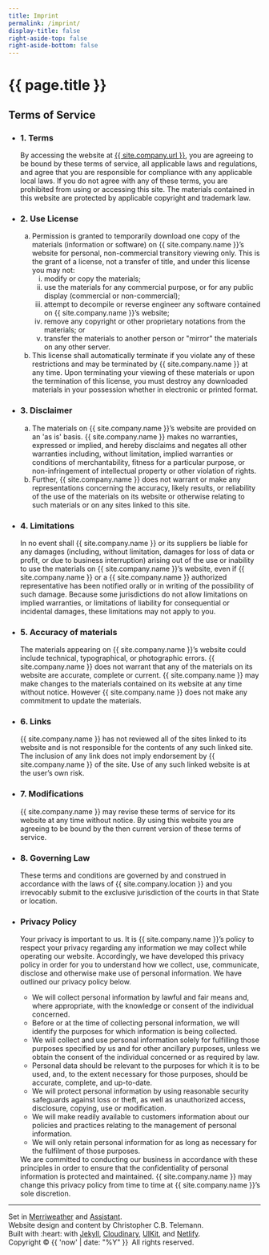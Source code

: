 ```yaml
---
title: Imprint
permalink: /imprint/
display-title: false
right-aside-top: false
right-aside-bottom: false
---
```


<h1 class="visuallyhidden">{{ page.title }}</h1>
<h2 class="uk-h2 uk-margin-remove">Terms of Service</h2>
<ul class="uk-margin-medium-bottom" uk-accordion>
<li>
<h3 class="uk-accordion-title">1. Terms</h3>
<div class="uk-accordion-content">
By accessing the website at&nbsp;<a href="{{ site.url }}">{{ site.company.url }}</a>, you are agreeing to be bound by these terms of service, all applicable laws and regulations, and agree that you are responsible for compliance with any applicable local laws. If you do not agree with any of these terms, you are prohibited from using or accessing this site. The materials contained in this website are protected by applicable copyright and trademark law.
</div>
</li>
<li>
<h3 class="uk-accordion-title">2. Use License</h3>
<div class="uk-accordion-content">
<ol type="a">
<li>
Permission is granted to temporarily download one copy of the materials (information or software) on {{ site.company.name }}&rsquo;s website for personal, non-commercial transitory viewing only. This is the grant of a license, not a transfer of title, and under this license you may not:

<ol type="i">
  <li>modify or copy the materials;</li>
  <li>use the materials for any commercial purpose, or for any public display (commercial or non-commercial);</li>
  <li>attempt to decompile or reverse engineer any software contained on {{ site.company.name }}&rsquo;s website;</li>
  <li>remove any copyright or other proprietary notations from the materials; or</li>
  <li>transfer the materials to another person or "mirror" the materials on any other server.</li>
</ol>
</li>
<li>This license shall automatically terminate if you violate any of these restrictions and may be terminated by {{ site.company.name }}  at any time. Upon terminating your viewing of these materials or upon the termination of this license, you must destroy any downloaded materials in your possession whether in electronic or printed format.</li>
</ol>
</div>
</li>
<li>
<h3 class="uk-accordion-title">3. Disclaimer</h3>
<div class="uk-accordion-content">
<ol type="a">
<li>The materials on {{ site.company.name }}&rsquo;s website are provided on an 'as is' basis. {{ site.company.name }}  makes no warranties, expressed or implied, and hereby disclaims and negates all other warranties including, without limitation, implied warranties or conditions of merchantability, fitness for a particular purpose, or non-infringement of intellectual property or other violation of rights.</li>
<li>Further, {{ site.company.name }}  does not warrant or make any representations concerning the accuracy, likely results, or reliability of the use of the materials on its website or otherwise relating to such materials or on any sites linked to this site.</li>
</ol>
</div>
</li>
<li>
<h3 class="uk-accordion-title">4. Limitations</h3>
<div class="uk-accordion-content">
In no event shall {{ site.company.name }}  or its suppliers be liable for any damages (including, without limitation, damages for loss of data or profit, or due to business interruption) arising out of the use or inability to use the materials on {{ site.company.name }}&rsquo;s website, even if {{ site.company.name }}  or a {{ site.company.name }}  authorized representative has been notified orally or in writing of the possibility of such damage. Because some jurisdictions do not allow limitations on implied warranties, or limitations of liability for consequential or incidental damages, these limitations may not apply to you.
</div>
</li>
<li>
<h3 class="uk-accordion-title">5. Accuracy of materials</h3>
<div class="uk-accordion-content">
The materials appearing on {{ site.company.name }}&rsquo;s website could include technical, typographical, or photographic errors. {{ site.company.name }}  does not warrant that any of the materials on its website are accurate, complete or current. {{ site.company.name }}  may make changes to the materials contained on its website at any time without notice. However {{ site.company.name }}  does not make any commitment to update the materials.
</div>
</li>
<li>
<h3 class="uk-accordion-title">6. Links</h3>
<div class="uk-accordion-content">
{{ site.company.name }}  has not reviewed all of the sites linked to its website and is not responsible for the contents of any such linked site. The inclusion of any link does not imply endorsement by {{ site.company.name }}  of the site. Use of any such linked website is at the user&rsquo;s own risk.
</div>
</li>
<li>
<h3 class="uk-accordion-title">7. Modifications</h3>
<div class="uk-accordion-content">
{{ site.company.name }}  may revise these terms of service for its website at any time without notice. By using this website you are agreeing to be bound by the then current version of these terms of service.
</div>
</li>
<li>
<h3 class="uk-accordion-title">8. Governing Law</h3>
<div class="uk-accordion-content">
These terms and conditions are governed by and construed in accordance with the laws of {{ site.company.location }} and you irrevocably submit to the exclusive jurisdiction of the courts in that State or location.
</div>
</li>
<li>
<h3 class="uk-accordion-title">Privacy Policy</h3>
<div class="uk-accordion-content">
Your privacy is important to us.
It is {{ site.company.name }}&rsquo;s policy to respect your privacy regarding any information we may collect while operating our website. Accordingly, we have developed this privacy policy in order for you to understand how we collect, use, communicate, disclose and otherwise make use of personal information. We have outlined our privacy policy below.
<ul>
<li>We will collect personal information by lawful and fair means and, where appropriate, with the knowledge or consent of the individual concerned.</li>
<li>Before or at the time of collecting personal information, we will identify the purposes for which information is being collected.</li>
<li>We will collect and use personal information solely for fulfilling those purposes specified by us and for other ancillary purposes, unless we obtain the consent of the individual concerned or as required by law.</li>
<li>Personal data should be relevant to the purposes for which it is to be used, and, to the extent necessary for those purposes, should be accurate, complete, and up-to-date.</li>
<li>We will protect personal information by using reasonable security safeguards against loss or theft, as well as unauthorized access, disclosure, copying, use or modification.</li>
<li>We will make readily available to customers information about our policies and practices relating to the management of personal information.</li><li>We will only retain personal information for as long as necessary for the fulfilment of those purposes.</li></ul>We are committed to conducting our business in accordance with these principles in order to ensure that the confidentiality of personal information is protected and maintained. {{ site.company.name }}  may change this privacy policy from time to time at {{ site.company.name }}&rsquo;s sole discretion.
</div>
</li>
</ul>
<hr>
<p class="uk-text-center">
Set in <a href="https://fonts.google.com/specimen/Merriweather">Merriweather</a> and <a href="https://fonts.google.com/specimen/Assistant">Assistant</a>.
<br>
Website design and content by Christopher C.B. Telemann. <br>
Built with :heart: with <a href="https://jekyllrb.com/">Jekyll</a>,
<a href="https://cloudinary.com/">Cloudinary</a>,  
<a href="https://getuikit.com/">UIKit</a>, and <a href="https://www.netlify.com/">Netlify</a>.<br>
Copyright © {{ 'now' | date: "%Y" }}&ensp;All rights reserved.


<p>
